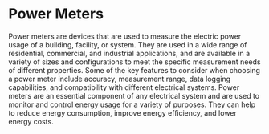 # Power Meters

Power meters are devices that are used to measure the electric power usage of a building, facility, or system. They are used in a wide range of residential, commercial, and industrial applications, and are available in a variety of sizes and configurations to meet the specific measurement needs of different properties. Some of the key features to consider when choosing a power meter include accuracy, measurement range, data logging capabilities, and compatibility with different electrical systems. Power meters are an essential component of any electrical system and are used to monitor and control energy usage for a variety of purposes. They can help to reduce energy consumption, improve energy efficiency, and lower energy costs.
